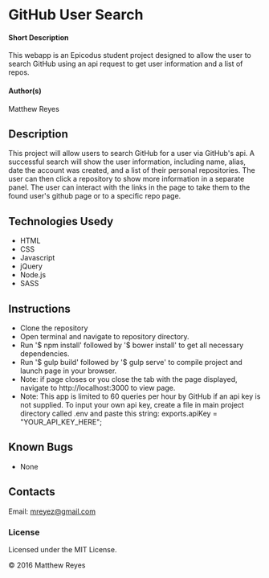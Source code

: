 # GitHub User Search

#### Short Description
This webapp is an Epicodus student project designed to allow the user to search GitHub using an api request to get user information and a list of repos.

#### Author(s)
Matthew Reyes
## Description
This project will allow users to search GitHub for a user via GitHub's api.  A successful search will show the user information, including name, alias, date the account was created, and a list of their personal repositories.  The user can then click a repository to show more information in a separate panel.  The user can interact with the links in the page to take them to the found user's github page or to a specific repo page.
## Technologies Usedy
* HTML
* CSS
* Javascript
* jQuery
* Node.js
* SASS

## Instructions

* Clone the repository
* Open terminal and navigate to repository directory.
* Run '$ npm install' followed by '$ bower install' to get all necessary dependencies.
* Run '$ gulp build' followed by '$ gulp serve' to compile project and launch page in your browser.
* Note: if page closes or you close the tab with the page displayed, navigate to http://localhost:3000 to view page.
* Note: This app is limited to 60 queries per hour by GitHub if an api key is not supplied. To input your own api key, create a file in main project directory called .env and paste this string: exports.apiKey = "YOUR_API_KEY_HERE";

## Known Bugs
* None

## Contacts
Email: mreyez@gmail.com


### License

Licensed under the MIT License.

&copy; 2016 Matthew Reyes
